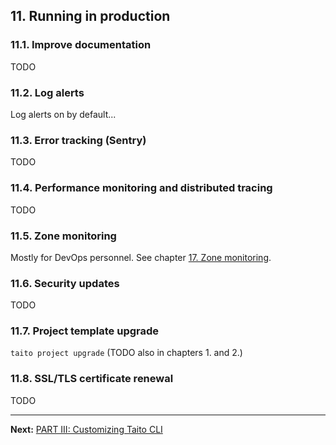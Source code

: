 ## 11. Running in production

### 11.1. Improve documentation

TODO

### 11.2. Log alerts

Log alerts on by default...

### 11.3. Error tracking (Sentry)

TODO

### 11.4. Performance monitoring and distributed tracing

TODO

### 11.5. Zone monitoring

Mostly for DevOps personnel. See chapter [17. Zone monitoring](17-zone-monitoring.md).

### 11.6. Security updates

TODO

### 11.7. Project template upgrade

`taito project upgrade` (TODO also in chapters 1. and 2.)

### 11.8. SSL/TLS certificate renewal

TODO

---

**Next:** [PART III: Customizing Taito CLI](12-creating-a-custom-command.md)
